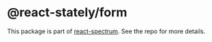 # @react-stately/form

This package is part of [react-spectrum](https://github.com/adobe/react-spectrum). See the repo for more details.
